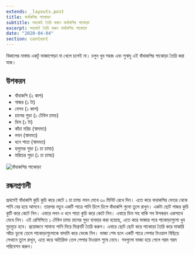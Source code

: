 ```yaml
---
extends: _layouts.post
title: বাধাঁকপির পাকোড়া
subtitle: সহজেই তৈরি করুন বাধাঁকপির পাকোড়া
excerpt: সহজেই তৈরি করুন বাধাঁকপির পাকোড়া
date: "2020-04-04"
section: content
---
```


বিকালের নাস্তায় একটু ভাজাপোড়া না খেলে চলেই না। চলুন খুব সহজ এবং সুস্বাদু এই বাঁধাকপির পাকোড়া তৈরি করা
যাক।

## উপকরন

- বাঁধাকপি (২ কাপ)
- গাজর (১ টা)
- বেসন (১ কাপ)
- চালের গুড়া (১ টেবিল চামচ)
- ডিম (১ টা)
- কাঁচা মরিচ (স্বাদমত)
- লবন (স্বাদমত)
- ধনে পাতা (স্বাদমত)
- হলুদের গুড়া (১ চা চামচ)
- মরিচের গুড়া (১ চা চামচ)

![বাঁধাকপির পাকোড়া](/assets/images/recipes/badhakopir-pakora.jpg)

## রন্ধনপ্রণালী

প্রথমেই বাঁধাকপি কুচি কুচি করে কেটে ১ চা চামচ লবন মেখে ৩০ মিনিট রেখে দিন। এতে করে বাধাকপির ভেতর থেকে
পানি বের হয়ে আসবে। তারপর নতুন একটি পাত্রে পানি চিপে চিপে বাঁধাকপি গুলো তুলে রাখুন। একটা ছোট গাজর
কুচি কুটি করে কেটে নিন। এবারে লবন ও ধনে পাতা কুচি করে কেটে নিন। এবারে ডিম সহ বাকি সব উপকরন একসাথে
মেখে নিন। এই রেসিপিতে ১ টেবিল চামচ চালের গুড়া ব্যবহার করা হয়েছে, এতে করে ভাজার পরে পাকোড়াগুলো খুব
মুচমুচে হবে। প্রয়োজনে সামান্য পানি দিয়ে মিশ্রনটি তৈরি করুন। এবারে ছোট ছোট করে পাকোড়া তৈরি করে মাঝারি আঁচে
ডুবো তেলে পাকোড়াগুলোকে বাদামি করে ভেজে নিন। ভাজা শেষ হলে একটি পাত্রে পেপার টাওয়াল বিছিয়ে সেখানে তুলে
রাখুন, এতে করে অতিরিক্ত তেল পেপার টাওয়াল শুষে নেবে। সবগুলো ভাজা হয়ে গেলে গরম গরম পরিবেশন করুন।
